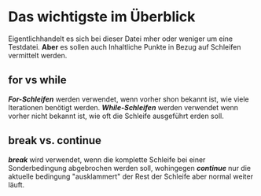 #  Das wichtigste im Überblick

Eigentlichhandelt es sich bei dieser Datei mher oder weniger um eine Testdatei. **Aber** es sollen auch Inhaltliche Punkte in Bezug auf Schleifen vermittelt werden.

## for vs while

***For-Schleifen*** werden verwendet, wenn vorher shon bekannt ist, wie viele Iterationen benötigt werden. 
***While-Schleifen*** werden verwendet wenn vorher nicht bekannt ist, wie oft die Schleife ausgeführt erden soll.

## break vs. continue

***break*** wird verwendet, wenn die komplette Schleife bei einer Sonderbedingung abgebrochen werden soll, wohingegen ***continue*** nur die aktuelle bedingung "ausklammert" der Rest der Schleife aber normal weiter läuft. 
